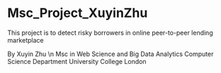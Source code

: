 # Msc_Project_XuyinZhu
This project is to detect risky borrowers in online peer-to-peer lending marketplace

By Xuyin Zhu \n
Msc in Web Science and Big Data Analytics
Computer Science Department
University College London
